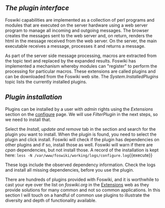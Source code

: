 ## _The plugin interface_	

Foswiki capabilities are implemented as a collection of perl programs and modules that are executed on the server hardware using a web server program to manage all incoming and outgoing messages. The browser creates the messages sent to the web server and, on return, renders the html in the message received from the web server. On the server, the main executable receives a message, processes it and returns a message.

As part of the server side message processing, macros are extracted from the topic text and replaced by the expanded results. Foswiki has implemented a mechanism whereby modules can "register" to perform the processing for particular macros. These extensions are called plugins and can be downloaded from the Foswiki web site. The _System.InstalledPlugins_ topic lists the currently installed plugins.

## _Plugin installation_	

Plugins can be installed by a user with _admin_ rights using the _Extensions_ section on the [configure](https://[[HOST_SUBDOMAIN]]-80-[[KATACODA_HOST]].environments.katacoda.com/foswiki//bin/configure) page. We will use _FilterPlugin_ in the next steps, so we need to install that.

Select the _Install, update and remove_ tab in the section and search for the plugin you want to install. When the plugin is found, you need to select the plugin and click install. Foswiki will check if the plugin has dependencies on other plugins and if so, install those as well. Foswiki will warn if there are _cpan_ dependencies, but not install those. A record of the installation is kept here: `less -N /var/www/foswiki/working/logs/configure.log`{{execute}}

These logs include the observed dependency information. Check the logs and install all missing dependencies, before you use the plugin.

There are hundreds of plugins provided with Foswiki, and it is worthwhile to cast your eye over the list on _foswiki.org_ in the [Extensions](https://foswiki.org/Extensions) web as they provide solutions for many common and not so common applications. In this section I will touch on a handful of common use plugins to illustrate the diversity and depth of functionality available.

